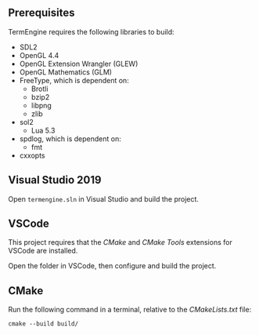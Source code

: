 ## Prerequisites

TermEngine requires the following libraries to build:

* SDL2
* OpenGL 4.4
* OpenGL Extension Wrangler (GLEW)
* OpenGL Mathematics (GLM)
* FreeType, which is dependent on:
	* Brotli
	* bzip2
	* libpng
	* zlib
* sol2
	* Lua 5.3
* spdlog, which is dependent on:
	* fmt
* cxxopts

## Visual Studio 2019

Open `termengine.sln` in Visual Studio and build the project.

## VSCode

This project requires that the _CMake_ and _CMake Tools_ extensions for VSCode are installed.

Open the folder in VSCode, then configure and build the project.

## CMake

Run the following command in a terminal, relative to the _CMakeLists.txt_ file:

`cmake --build build/`
